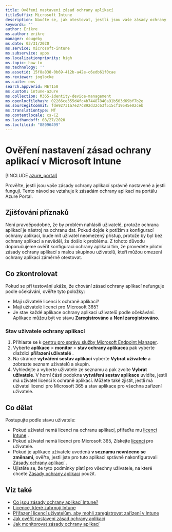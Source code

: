 ```yaml
---
title: Ověření nastavení zásad ochrany aplikací
titleSuffix: Microsoft Intune
description: Naučte se, jak otestovat, jestli jsou vaše zásady ochrany aplikací správně nastavené a fungují v Microsoft Intune.
keywords: ''
author: Erikre
ms.author: erikre
manager: dougeby
ms.date: 03/31/2020
ms.service: microsoft-intune
ms.subservice: apps
ms.localizationpriority: high
ms.topic: how-to
ms.technology: ''
ms.assetid: 15f8a838-0b69-412b-a42e-c6edb61f0cae
ms.reviewer: joglocke
ms.suite: ems
search.appverid: MET150
ms.custom: intune-azure
ms.collection: M365-identity-device-management
ms.openlocfilehash: 02266ce355d4fc4b74487840a91b503d69bf7b2e
ms.sourcegitcommit: fde92731a7e27c892d32c63f515cf19545e02ceb
ms.translationtype: MT
ms.contentlocale: cs-CZ
ms.lasthandoff: 08/27/2020
ms.locfileid: "88996499"
---
```

# <a name="how-to-validate-your-app-protection-policy-setup-in-microsoft-intune"></a>Ověření nastavení zásad ochrany aplikací v Microsoft Intune

[!INCLUDE [azure_portal](../includes/azure_portal.md)]

Prověřte, jestli jsou vaše zásady ochrany aplikací správně nastavené a jestli fungují. Tento návod se vztahuje k zásadám ochrany aplikací na portálu Azure Portal.

## <a name="checking-for-symptoms"></a>Zjišťování příznaků
Není pravděpodobné, že by problém nahlásili uživatelé, protože ochrana aplikací je nástroj na ochranu dat. Pokud dojde k potížím s konfigurací ochrany aplikací, bude mít uživatel neomezený přístup, protože by byl bez ochrany aplikací a nevěděl, že došlo k problému. Z tohoto důvodu doporučujeme ověřit konfiguraci ochrany aplikací tím, že provedete pilotní zásady ochrany aplikací s malou skupinou uživatelů, kteří můžou omezení ochrany aplikací záměrně otestovat.

## <a name="what-to-check"></a>Co zkontrolovat

Pokud se při testování ukáže, že chování zásad ochrany aplikací nefunguje podle očekávání, ověřte tyto položky:

- Mají uživatelé licenci k ochraně aplikací?
- Mají uživatelé licenci pro Microsoft 365?
- Je stav každé aplikace ochrany aplikací uživatelů podle očekávání. Aplikace můžou být ve stavu **Zaregistrováno** a **Není zaregistrováno**.

### <a name="user-app-protection-status"></a>Stav uživatele ochrany aplikací
1. Přihlaste se k [centru pro správu služby Microsoft Endpoint Manager](https://go.microsoft.com/fwlink/?linkid=2109431).
3. Vyberte **aplikace**  >  **monitor**  >   **stav ochrany aplikace**a pak vyberte dlaždici **přiřazení uživatelé** . 
4. Na stránce **vytváření sestav aplikací** vyberte **Vybrat uživatele** a zobrazte seznam uživatelů a skupin. 
5. Vyhledejte a vyberte uživatele ze seznamu a pak zvolte **Vybrat uživatele**. V horní části podokna **vytváření sestav aplikace** uvidíte, jestli má uživatel licenci k ochraně aplikací. Můžete také zjistit, jestli má uživatel licenci pro Microsoft 365 a stav aplikace pro všechna zařízení uživatele.

## <a name="what-to-do"></a>Co dělat
Postupujte podle stavu uživatele:

- Pokud uživatel nemá licenci na ochranu aplikací, přiřaďte mu [licenci Intune](../fundamentals/licenses.md) .
- Pokud uživatel nemá licenci pro Microsoft 365, Získejte [licenci](../fundamentals/licenses.md) pro uživatele.
- Pokud je aplikace uživatele uvedená **v seznamu nevráceno se změnami**, ověřte, jestli jste pro tuto aplikaci správně nakonfigurovali [Zásady ochrany aplikací](app-protection-policies-validate.md) .
- Ujistěte se, že tyto podmínky platí pro všechny uživatele, na které chcete [Zásady ochrany aplikací](app-protection-policies-monitor.md) použít.

## <a name="see-also"></a>Viz také

- [Co jsou zásady ochrany aplikací Intune?](app-protection-policies.md)
- [Licence, které zahrnují Intune](../fundamentals/licenses.md)
- [Přiřazení licencí uživatelům, aby mohli zaregistrovat zařízení v Intune](../fundamentals/licenses-assign.md)
- [Jak ověřit nastavení zásad ochrany aplikací](app-protection-policies-validate.md)
- [Jak monitorovat zásady ochrany aplikací](app-protection-policies-monitor.md)

